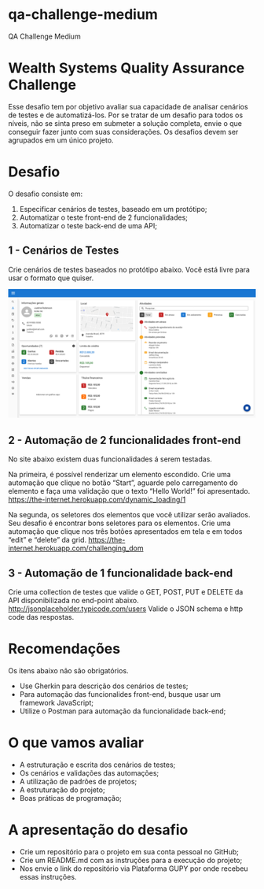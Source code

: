# qa-challenge-medium
QA Challenge Medium

# Wealth Systems Quality Assurance Challenge
Esse desafio tem por objetivo avaliar sua capacidade de analisar cenários de testes e de automatizá-los.
Por se tratar de um desafio para todos os níveis, não se sinta preso em submeter a solução completa, envie o que conseguir fazer junto com suas considerações.
Os desafios devem ser agrupados em um único projeto.

# Desafio

O desafio consiste em:

1. Especificar cenários de testes, baseado em um protótipo;
2. Automatizar o teste front-end de 2 funcionalidades;
3. Automatizar o teste back-end de uma API;


## 1 - Cenários de Testes

Crie cenários de testes baseados no protótipo abaixo. Você está livre para usar o formato que quiser.

![Resumo do Cliente](https://github.com/WealthSystems/qa-challenge/blob/master/images/client-summary.png)

## 2 - Automação de 2 funcionalidades front-end

No site abaixo existem duas funcionalidades á serem testadas.

Na primeira, é possível renderizar um elemento escondido.
Crie uma automação que clique no botão “Start”, aguarde pelo carregamento do elemento e faça uma validação que o texto “Hello World!” foi apresentado.
https://the-internet.herokuapp.com/dynamic_loading/1

Na segunda, os seletores dos elementos que você utilizar serão avaliados. Seu desafio é encontrar bons seletores para os elementos.
Crie uma automação que clique nos três botões apresentados em tela e em todos “edit” e “delete” da grid.
https://the-internet.herokuapp.com/challenging_dom

## 3 - Automação de 1 funcionalidade back-end

Crie uma collection de testes que valide o GET, POST, PUT  e DELETE da API disponibilizada no end-point abaixo.
http://jsonplaceholder.typicode.com/users
Valide o JSON schema e http code das respostas.

# Recomendações

Os itens abaixo não são obrigatórios.

- Use Gherkin para descrição dos cenários de testes;
- Para automação das funcionalides front-end, busque usar um framework JavaScript;
- Utilize o Postman para automação da funcionalidade back-end;


# O que vamos avaliar
- A estruturação e escrita dos cenários de testes;
- Os cenários e validações das automações;
- A utilização de padrões de projetos;
- A estruturação do projeto;
- Boas práticas de programação;


# A apresentação do desafio
- Crie um repositório para o projeto em sua conta pessoal no GitHub;
- Crie um README.md com as instruções para a execução do projeto;
- Nos envie o link do repositório via Plataforma GUPY por onde recebeu essas instruções.
